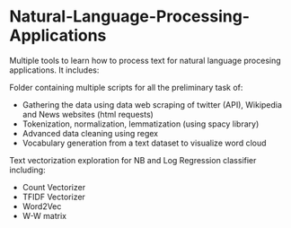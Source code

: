 # Natural-Language-Processing-Applications

Multiple tools to learn how to process text for natural language procesing applications.
It includes:

Folder containing multiple scripts for all the preliminary task of:
- Gathering the data using data web scraping of twitter (API), Wikipedia and News websites (html requests)
- Tokenization, normalization, lemmatization (using spacy library)
- Advanced data cleaning using regex
- Vocabulary generation from a text dataset to visualize word cloud

Text vectorization exploration for NB and Log Regression classifier including:
- Count Vectorizer
- TFIDF Vectorizer
- Word2Vec
- W-W matrix

